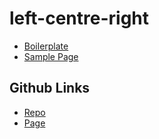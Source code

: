 # left-centre-right

- [Boilerplate](src/style.css)
- [Sample Page](src/sample.html)

## Github Links

- [Repo](https://github.com/JamesRobertHugginsNgo/left-centre-right)
- [Page](https://jamesroberthugginsngo.github.io/left-centre-right/)
